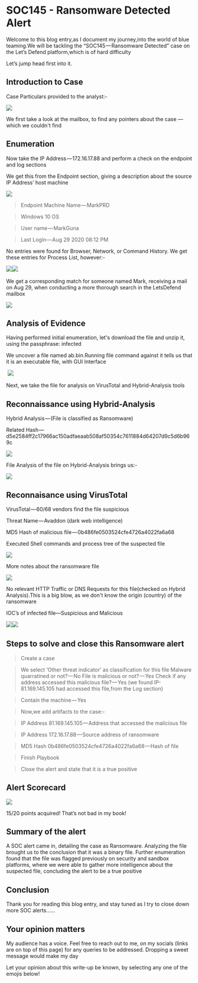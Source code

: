# SOC145 - Ransomware Detected Alert

Welcome to this blog entry,as I document my journey,into the world of blue teaming.We will be tackling the “SOC145 — Ransomware Detected” case on the Let’s Defend platform,which is of hard difficulty

Let’s jump head first into it.

## Introduction to Case

Case Particulars provided to the analyst:-

![](https://cdn-images-1.medium.com/max/1000/0\*pFsfqeuj6ztYVXG1)

We first take a look at the mailbox, to find any pointers about the case —which we couldn't find

## Enumeration

Now take the IP Address — 172.16.17.88 and perform a check on the endpoint and log sections

We get this from the Endpoint section, giving a description about the source IP Address’ host machine​

![](https://cdn-images-1.medium.com/max/1000/0\*VqWijjynjbcW2TSS)

> Endpoint Machine Name — MarkPRD

> Windows 10 OS

> User name — MarkGuna&#x20;

> Last Login — Aug 29 2020 08:12 PM

No entries were found for Browser, Network, or Command History. We get these entries for Process List, however:-

​![](https://cdn-images-1.medium.com/max/1000/0\*myZhuPhg5evsUWM4)![](https://cdn-images-1.medium.com/max/1000/0\*43o1hhwj1bOnjity)

We get a corresponding match for someone named Mark, receiving a mail on Aug 29, when conducting a more thorough search in the LetsDefend mailbox​

![](https://cdn-images-1.medium.com/max/1000/0\*ZCWvvFp27Hi8RuAr)

## Analysis of Evidence

Having performed initial enumeration, let's download the file and unzip it, using the passphrase: infected

We uncover a file named ab.bin.Running file command against it tells us that it is an executable file, with GUI Interface

​                                              ![](https://cdn-images-1.medium.com/max/1000/0\*78m7i2fZ3Jr2vkHs)

Next, we take the file for analysis on VirusTotal and Hybrid-Analysis tools

## **R**econnaissance **using Hybrid-Analysis**

Hybrid Analysis — (File is classified as Ransomware)

Related Hash — d5e2584ff2c17966ac150adfaeaab508af50354c7611884d64207d9c5d6b969c​

![](https://cdn-images-1.medium.com/max/1000/0\*-I5\_\_yHAWSDhdTRC)

File Analysis of the file on Hybrid-Analysis brings us:-

![](https://cdn-images-1.medium.com/max/1000/0\*Q2GkYsmfdTePd9hu)

## R**econnaisance using VirusTotal**

VirusTotal — 60/68 vendors find the file suspicious

Threat Name — Avaddon (dark web intelligence)

MD5 Hash of malicious file — 0b486fe0503524cfe4726a4022fa6a68

Executed Shell commands and process tree of the suspected file

![](https://cdn-images-1.medium.com/max/1000/0\*iSUI62NQ3Lwh\_hkn)

More notes about the ransomware file​

![](https://cdn-images-1.medium.com/max/1000/0\*39xHpcgKpPT3GpjV)

No relevant HTTP Traffic or DNS Requests for this file(checked on Hybrid Analysis).This is a big blow, as we don't know the origin (country) of the ransomware

IOC’s of infected file—Suspicious and Malicious

&#x20;           ​![](https://cdn-images-1.medium.com/max/1000/1\*xtgfPJJFoFG9DWXF5yUf8A.png)![](https://cdn-images-1.medium.com/max/750/1\*QJ7V5yM\_gK\_r0IqhkQu1Qg.png)

## **Steps to solve and close this Ransomware alert**

> Create a case

> We select ‘Other threat indicator’ as classification for this file Malware quarratined or not? — No File is malicious or not? — Yes Check if any address accessed this malicious file? — Yes (we found IP- 81.169.145.105 had accessed this file,from the Log section)

> Contain the machine — Yes&#x20;

> Now,we add artifacts to the case:-

> IP Address 81.169.145.105 — Address that accessed the malicious file&#x20;

> IP Address 172.16.17.88 — Source address of ransomware&#x20;

> MD5 Hash 0b486fe0503524cfe4726a4022fa6a68 — Hash of file

> Finish Playbook

> Close the alert and state that it is a true positive

## A**lert Scorecard**

![](https://cdn-images-1.medium.com/max/1000/1\*5nmj43q3OAIiJnxqj28qAQ.png)

15/20 points acquired! That’s not bad in my book!

## Summary of the alert

A SOC alert came in, detailing the case as Ransomware. Analyzing the file brought us to the conclusion that it was a binary file. Further enumeration found that the file was flagged previously on security and sandbox platforms, where we were able to gather more intelligence about the suspected file, concluding the alert to be a true positive

## Conclusion

Thank you for reading this blog entry, and stay tuned as I try to close down more SOC alerts……

## Your opinion matters

My audience has a voice. Feel free to reach out to me, on my socials (links are on top of this page) for any queries to be addressed. Dropping a sweet message would make my day

Let your opinion about this write-up be known, by selecting any one of the emojis below!
